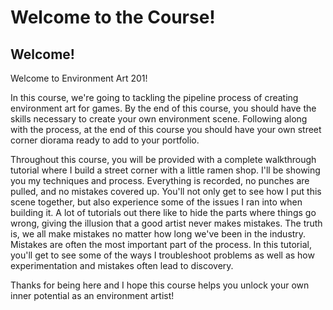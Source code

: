 # Welcome to the Course!

<h2>Welcome!</h2>
<p>Welcome to Environment Art 201!</p>
<p>In this course, we're going to tackling the pipeline process of creating environment art for games. By the end of this course, you should have the skills necessary to create your own environment scene. Following along with the process, at the end of this course you should have your own street corner diorama ready to add to your portfolio.</p>
<p>Throughout this course, you will be provided with a complete walkthrough tutorial where I build a street corner with a little ramen shop. I'll be showing you my techniques and process. Everything is recorded, no punches are pulled, and no mistakes covered up. You'll not only get to see how I put this scene together, but also experience some of the issues I ran into when building it. A lot of tutorials out there like to hide the parts where things go wrong, giving the illusion that a good artist never makes mistakes. The truth is, we all make mistakes no matter how long we've been in the industry. Mistakes are often the most important part of the process. In this tutorial, you'll get to see some of the ways I troubleshoot problems as well as how experimentation and mistakes often lead to discovery.</p>
<p>Thanks for being here and I hope this course helps you unlock your own inner potential as an environment artist!</p>
